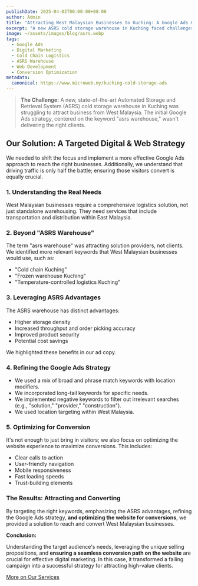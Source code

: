 ```yaml
---
publishDate: 2025-04-03T00:00:00+08:00
author: Admin
title: "Attracting West Malaysian Businesses to Kuching: A Google Ads & ASRS Strategy"
excerpt: "A new ASRS cold storage warehouse in Kuching faced challenges attracting West Malaysian businesses. Our targeted Google Ads strategy and focus on the unique ASRS advantages provided the solution. We also optimize web development for better conversion."
image: ~/assets/images/blog/asrs.webp
tags:
  - Google Ads
  - Digital Marketing
  - Cold Chain Logistics
  - ASRS Warehouse
  - Web Development
  - Conversion Optimization
metadata:
  canonical: https://www.microweb.my/kuching-cold-storage-ads
---
```


>   **The Challenge:** A new, state-of-the-art Automated Storage and Retrieval System (ASRS) cold storage warehouse in Kuching was struggling to attract business from West Malaysia. The initial Google Ads strategy, centered on the keyword "asrs warehouse," wasn't delivering the right clients.

##   Our Solution: A Targeted Digital & Web Strategy

We needed to shift the focus and implement a more effective Google Ads approach to reach the right businesses. Additionally, we understand that driving traffic is only half the battle; ensuring those visitors convert is equally crucial.

###   1.  Understanding the Real Needs

West Malaysian businesses require a comprehensive logistics solution, not just standalone warehousing. They need services that include transportation and distribution within East Malaysia.

###   2.  Beyond "ASRS Warehouse"

The term "asrs warehouse" was attracting solution providers, not clients. We identified more relevant keywords that West Malaysian businesses would use, such as:

* "Cold chain Kuching"
* "Frozen warehouse Kuching"
* "Temperature-controlled logistics Kuching"

###   3.  Leveraging ASRS Advantages

The ASRS warehouse has distinct advantages:

* Higher storage density
* Increased throughput and order picking accuracy
* Improved product security
* Potential cost savings

We highlighted these benefits in our ad copy.

###   4.  Refining the Google Ads Strategy

* We used a mix of broad and phrase match keywords with location modifiers.
* We incorporated long-tail keywords for specific needs.
* We implemented negative keywords to filter out irrelevant searches (e.g., "solution," "provider," "construction").
* We used location targeting within West Malaysia.

###   5. Optimizing for Conversion

It's not enough to just bring in visitors; we also focus on optimizing the website experience to maximize conversions. This includes:

* Clear calls to action
* User-friendly navigation
* Mobile responsiveness
* Fast loading speeds
* Trust-building elements

###   The Results: Attracting and Converting

By targeting the right keywords, emphasizing the ASRS advantages, refining the Google Ads strategy, **and optimizing the website for conversions**, we provided a solution to reach and convert West Malaysian businesses.

**Conclusion:**

Understanding the target audience's needs, leveraging the unique selling propositions, and **ensuring a seamless conversion path on the website** are crucial for effective digital marketing. In this case, it transformed a failing campaign into a successful strategy for attracting high-value clients.

[More on Our Services](/)